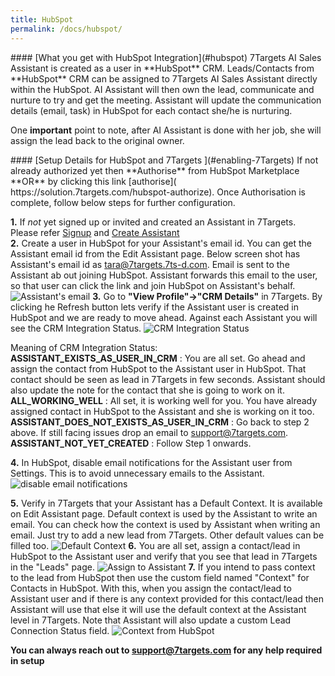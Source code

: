 ```yaml
---
title: HubSpot
permalink: /docs/hubspot/
---
```


<a name="hubspot"/>
#### [What you get with HubSpot Integration](#hubspot)
7Targets AI Sales Assistant is created as a user in **HubSpot** CRM.  
Leads/Contacts from **HubSpot** CRM can be assigned to 7Targets AI Sales Assistant directly within the HubSpot. AI Assistant will then own the lead, communicate and nurture to try and get the meeting. Assistant will update the communication details (email, task) in HubSpot for each contact she/he is nurturing. 

One **important** point to note, after AI Assistant is done with her job, she will assign the lead back to the original owner. 

<a name="Enabling 7Targets from HubSpot Marketplace"/>
#### [Setup Details for HubSpot and 7Targets ](#enabling-7Targets)
If not already authorized yet then **Authorise** from HubSpot Marketplace **OR** by clicking this link [authorise]( https://solution.7targets.com/hubspot-authorize). Once Authorisation is complete, follow below steps for further configuration. 

**1.** If *not* yet signed up or invited and created an Assistant in 7Targets. Please refer [Signup](/videos/home/#signup) and [Create Assistant](/videos/home/#create-assistant)  
**2.** Create a user in HubSpot for your Assistant's email id. You can get the Assistant email id from the Edit Assistant page. Below screen shot has Assistant's email id as tara@7targets.7ts-d.com. Email is sent to the Assistant ab out joining HubSpot. Assistant forwards this email to the user, so that user can click the link and join HubSpot on Assistant's behalf. 
![Assistant's email](../../../img/assistant-email.png)
**3.** Go to **"View Profile"->"CRM Details"** in 7Targets. By clicking he Refresh button lets verify if the Assistant user is created in HubSpot and we are ready to move ahead. Against each Assistant you will see the CRM Integration Status. ![CRM Integration Status](../../../img/crm-integration-status.png)

Meaning of CRM Integration Status:  
**ASSISTANT_EXISTS_AS_USER_IN_CRM** : You are all set. Go ahead and assign the contact from HubSpot to the Assistant user in HubSpot. That contact should be seen as lead in 7Targets in few seconds. Assistant should also update the note for the contact that she is going to work on it.  
**ALL_WORKING_WELL** : All set, it is working well for you. You have already assigned contact in HubSpot to the Assistant and she is working on it too.  
**ASSISTANT_DOES_NOT_EXISTS_AS_USER_IN_CRM** : Go back to step 2 above. If still facing issues drop an email to support@7targets.com.  
**ASSISTANT_NOT_YET_CREATED** : Follow Step 1 onwards.   

**4.** In HubSpot, disable email notifications for the Assistant user from Settings. This is to avoid  unnecessary emails to the Assistant. 
![disable email notifications](../../../img/disable-email-notifications.png)

**5.** Verify in 7Targets that your Assistant has a Default Context. It is available on Edit Assistant page. Default context is used by the Assistant to write an email. You can check how the context is used by Assistant when writing an email. Just try to add a new lead from 7Targets. Other default values can be filled too. 
![Default Context](../../../img/assistant-defaults.png)
**6.** You are all set, assign a contact/lead in HubSpot to the Assistant user and verify that you see that lead in 7Targets in the "Leads" page. 
![Assign to Assistant](../../../img/assign-to-assistant.png)
**7.**  If you intend to pass context to the lead from HubSpot then use the custom field named "Context" for Contacts in HubSpot. With this, when you assign the contact/lead to Assistant user and if there is any context provided for this contact/lead then Assistant will use that else it will use the default context at the Assistant level in 7Targets. Note that Assistant will also update a custom Lead Connection Status field.
![Context from HubSpot](../../../img/context-in-hubspot.png)

**You can always reach out to support@7targets.com for any help required in setup**
